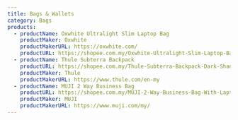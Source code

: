 ```yaml
---
title: Bags & Wallets
category: Bags
products:
  - productName: Oxwhite Ultralight Slim Laptop Bag
    productMaker: Oxwhite
    productMakerURL: https://oxwhite.com/
    productURL: https://shopee.com.my/Oxwhite-Ultralight-Slim-Laptop-Bag-in-Black-i.139443655.4544301660
  - productName: Thule Subterra Backpack
    productURL: https://shopee.com.my/Thule-Subterra-Backpack-Dark-Shadow-(25L)-i.77764945.1503829152
    productMaker: Thule
    productMakerURL: https://www.thule.com/en-my
  - productName: MUJI 2 Way Business Bag
    productURL: https://shopee.com.my/MUJI-2-Way-Business-Bag-With-Laptop-Storage-i.285465705.6750390773
    productMaker: MUJI
    productMakerURL: https://www.muji.com/my/
---
```

